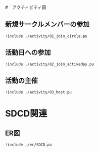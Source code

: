 #　アクティビティ図
## 新規サークルメンバーの参加
```plantuml
!include ./activity/01_join_circle.pu
```
## 活動日への参加
```plantuml
!include ./activity/02_join_activeday.pu
```
## 活動の主催
```plantuml
!include ./activity/03_host.pu
```

# SDCD関連
## ER図
```plantuml
!include ./er/SDCD.pu
```